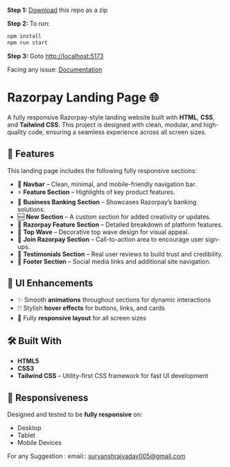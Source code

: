 **Step 1:** [Download](https://github.com/thepranaygupta/html-tailwind-css-starter-pack/archive/refs/heads/main.zip) this repo as a zip

**Step 2:** To run:

```bash
npm install
npm run start
```

**Step 3:** Goto [http://localhost:5173](http://localhost:5173)

Facing any issue: [Documentation](https://tailwindcss.com/docs/installation/using-postcss)


# Razorpay Landing Page 🌐

A fully responsive Razorpay-style landing website built with **HTML**, **CSS**, and **Tailwind CSS**. This project is designed with clean, modular, and high-quality code, ensuring a seamless experience across all screen sizes.

## 🚀 Features

This landing page includes the following fully responsive sections:

- 🔹 **Navbar** – Clean, minimal, and mobile-friendly navigation bar.
- ⚡ **Feature Section** – Highlights of key product features.
- 🏦 **Business Banking Section** – Showcases Razorpay’s banking solutions.
- 🆕 **New Section** – A custom section for added creativity or updates.
- 🧩 **Razorpay Feature Section** – Detailed breakdown of platform features.
- 🌊 **Top Wave** – Decorative top wave design for visual appeal.
- 🤝 **Join Razorpay Section** – Call-to-action area to encourage user sign-ups.
- 💬 **Testimonials Section** – Real user reviews to build trust and credibility.
- 🧾 **Footer Section** – Social media links and additional site navigation.

## 🎨 UI Enhancements

- ✨ Smooth **animations** throughout sections for dynamic interactions
- 🖱️ Stylish **hover effects** for buttons, links, and cards
- 📱 Fully **responsive layout** for all screen sizes

## 🛠️ Built With

- **HTML5**
- **CSS3**
- **Tailwind CSS** – Utility-first CSS framework for fast UI development

## 📱 Responsiveness

Designed and tested to be **fully responsive** on:

- Desktop
- Tablet
- Mobile Devices

For any Suggestion :
email:: suryanshrajyadav005@gmail.com